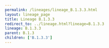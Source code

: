 ```yaml
---
permalink: /lineages/lineage_B.1.3.3.html
layout: lineage_page
title: Lineage B.1.3.3
redirect_to: ../lineage.html?lineage=B.1.3.3
lineage: B.1.3.3
parent: B.1.3
children: ['B.1.3.3']
---
```

